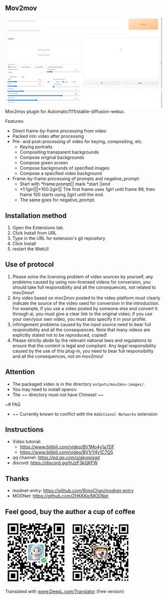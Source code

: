 ## Mov2mov

![img.png](images/2.jpg)
Mov2mov plugin for Automatic1111/stable-diffusion-webui.

Features:
- Direct frame-by-frame processing from video
- Packed into video after processing
- Pre- and post-processing of video for keying, compositing, etc.
  - Keying portraits
  - Compositing transparent backgrounds
  - Compose original backgrounds
  - Compose green screen
  - Compose backgrounds of specified images
  - Compose a specified video background
- Frame-by-frame processing of prompts and negative_prompt:
  - Start with *frame:prompt|| mark *start ||end
  - *1:1girl|||*100:2girl|| The first frame uses 1girl until frame 99, then frame 100 starts using 2girl until the end.
  - The same goes for negative_prompt.

## Installation method

1. Open the Extensions tab.
2. Click Install from URL
3. Type in the URL for extension's git repository 
4. Click Install
5. restart the WebUI

## Use of protocol

1. Please solve the licensing problem of video sources by yourself, any problems caused by using non-licensed videos for conversion, you should take full responsibility and all the consequences, not related to mov2mov!
2. Any video based on mov2mov posted to the video platform must clearly indicate the source of the video used for conversion in the introduction. For example, if you use a video posted by someone else and convert it through ai, you must give a clear link to the original video; if you use your own/your own video, you must also specify it in your profile.
3. infringement problems caused by the input source need to bear full responsibility and all the consequences. Note that many videos are explicitly stated not to be reproduced, copied!
4. Please strictly abide by the relevant national laws and regulations to ensure that the content is legal and compliant. Any legal responsibility caused by the use of this plug-in, you need to bear full responsibility and all the consequences, not on mov2mov!

## Attention

- The packaged video is in the directory `outputs/mov2mov-images/`.
- You may need to install opencv
- The ~~ directory must not have Chinese! ~~

~# FAQ

- ~~ Currently known to conflict with the `Additional Networks` extension

## Instructions
- Video tutorial:
  - https://www.bilibili.com/video/BV1Mo4y1a7DF
  - https://www.bilibili.com/video/BV1rY4y1C7Q5
- qq channel: https://pd.qq.com/s/akxpjjsgd
- discord: https://discord.gg/hUzF3kQKFW

## Thanks

- modnet-entry: https://github.com/RimoChan/modnet-entry
- MODNet: https://github.com/ZHKKKe/MODNet


## Feel good, buy the author a cup of coffee


<img src="images/wechat.png" height="200" width="200">
<img src="images/alipay.png" height="200" width="200">


Translated with www.DeepL.com/Translator (free version)
